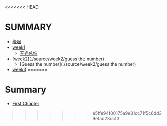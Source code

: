 <<<<<<< HEAD
# SUMMARY

* [缘起](/source/begin.md)
* [week1](./source/week1/openmind.md)
  * [开光总结](./source/week1/openmind.md)
* [week2](./source/week2/guess the number)
  * [Guess the number](./source/week2/guess the number)
* [week3](./source/week3/couresra_week4_noting)
=======
# Summary
* [First Chapter](chapter1.md)
>>>>>>> e5ffe94f00175a9e81cc71f5c6dd39efad23dcf3
